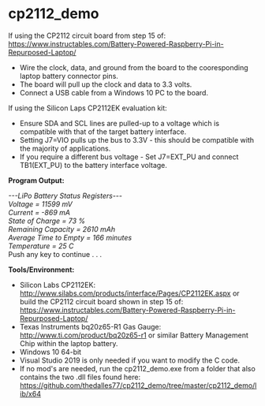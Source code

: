 cp2112_demo
===========
If using the CP2112 circuit board from step 15 of: https://www.instructables.com/Battery-Powered-Raspberry-Pi-in-Repurposed-Laptop/ 
* Wire the clock, data, and ground from the board to the cooresponding laptop battery connector pins. 
* The board will pull up the clock and data to 3.3 volts.
* Connect a USB cable from a Windows 10 PC to the board. 

If using the Silicon Laps CP2112EK evaluation kit:
* Ensure SDA and SCL lines are pulled-up to a voltage which is compatible with that of the target battery interface.
* Setting J7=VIO pulls up the bus to 3.3V - this should be compatible with the majority of applications.
* If you require a different bus voltage - Set J7=EXT_PU and connect TB1(EXT_PU) to the battery interface voltage.

**Program Output:**  

*---LiPo Battery Status Registers---*   
*Voltage = 11599 mV*  
*Current = -869 mA*  
*State of Charge = 73 %*  
*Remaining Capacity = 2610 mAh*  
*Average Time to Empty = 166 minutes*  
*Temperature = 25 C*  
Push any key to continue . . .   

**Tools/Environment:**  
- Silicon Labs CP2112EK: http://www.silabs.com/products/interface/Pages/CP2112EK.aspx or build the CP2112 circuit board shown in step 15 of: https://www.instructables.com/Battery-Powered-Raspberry-Pi-in-Repurposed-Laptop/
- Texas Instruments bq20z65-R1 Gas Gauge: http://www.ti.com/product/bq20z65-r1 or similar Battery Management Chip within the laptop battery.
- Windows 10 64-bit  
- Visual Studio 2019 is only needed if you want to modify the C code. 
- If no mod's are needed, run the cp2112_demo.exe from a folder that also contains the two .dll files found here: https://github.com/thedalles77/cp2112_demo/tree/master/cp2112_demo/lib/x64
